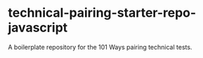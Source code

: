 # technical-pairing-starter-repo-javascript
A boilerplate repository for the 101 Ways pairing technical tests.
